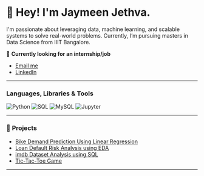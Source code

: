 # 👋 Hey! I'm Jaymeen Jethva.

I'm passionate about leveraging data, machine learning, and scalable systems to solve real-world problems. Currently, I’m pursuing masters in Data Science from IIIT Bangalore.

💼 **Currently looking for an internship/job**  
- [Email me](mailto:jayminjethva7317@gmail.com)
- [LinkedIn](https://www.linkedin.com/in/jaymeen-jethva/)

---

### **Languages, Libraries & Tools**
![Python](https://img.shields.io/badge/-Python-3776AB?logo=python&logoColor=white&style=flat)
![SQL](https://img.shields.io/badge/-SQL-4479A1?logo=mysql&logoColor=white&style=flat)
![MySQL](https://img.shields.io/badge/-MySQL-005C84?logo=mysql&logoColor=white&style=flat)
![Jupyter](https://img.shields.io/badge/-Jupyter-F37626?logo=jupyter&logoColor=white&style=flat)

---

### 🌟 **Projects**
- [Bike Demand Prediction Using Linear Regression](https://github.com/Jaymeen-Jethva/Bike-Demand-Prediction)
- [Loan Default Risk Analysis using EDA](https://github.com/Jaymeen-Jethva/Loan-Default-Risk-Analysis-using-EDA)
- [imdb Dataset Analysis using SQL](https://github.com/Jaymeen-Jethva/imdb-Dataset-Analysis-using-SQL)
- [Tic-Tac-Toe Game](https://github.com/Jaymeen-Jethva/Tic-Tac-Toe-GAME)

---


